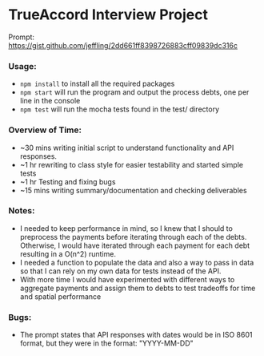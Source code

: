 # TrueAccord Interview Project

Prompt: https://gist.github.com/jeffling/2dd661ff8398726883cff09839dc316c

### Usage:
- `npm install` to install all the required packages
- `npm start` will run the program and output the process debts, one per line in the console
- `npm test` will run the mocha tests found in the test/ directory


### Overview of Time:
- ~30 mins writing initial script to understand functionality and API responses.
- ~1 hr rewriting to class style for easier testability and started simple tests
- ~1 hr Testing and fixing bugs
- ~15 mins writing summary/documentation and checking deliverables

### Notes:
- I needed to keep performance in mind, so I knew that I should to preprocess the payments before iterating through each of the debts. Otherwise, I would have iterated through each payment for each debt resulting in a O(n^2) runtime.
- I needed a function to populate the data and also a way to pass in data so that I can rely on my own data for tests instead of the API.
- With more time I would have experimented with different ways to aggregate payments and assign them to debts to test tradeoffs for time and spatial performance

### Bugs:
- The prompt states that API responses with dates would be in ISO 8601 format, but they were in the format: "YYYY-MM-DD"  

